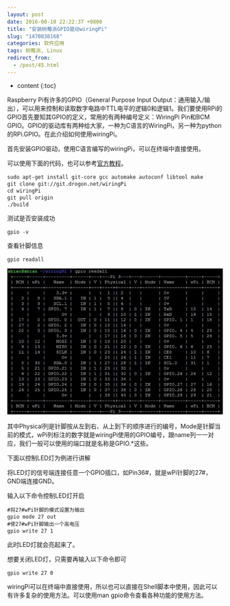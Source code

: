 ```yaml
---
layout: post
date: 2016-08-10 22:22:37 +0800
title: "安装树莓派GPIO驱动wiringPi"
slug: "1470838168"
categories: 软件应用
tags: 树莓派, Linux  
redirect_from:
  - /post/45.html
---
```

* content
{:toc}

Raspberry Pi有许多的GPIO（General Purpose Input Output：通用输入/输出），可以用来控制和读取数字电路中TTL电平的逻辑0和逻辑1。我们要使用RPi的GPIO首先要知其GPIO的定义，常用的有两种编号定义：WiringPi Pin和BCM GPIO。GPIO的驱动库有两种给大家，一种为C语言的WiringPi，另一种为python的RPi.GPIO。在此介绍如何使用wiringPi。
<!--more-->

首先安装GPIO驱动，使用C语言编写的wiringPi，可以在终端中直接使用。

可以使用下面的代码，也可以参考[官方教程](http://wiringpi.com/download-and-install/)。

```Shell
sudo apt-get install git-core gcc automake autoconf libtool make
git clone git://git.drogon.net/wiringPi
cd wiringPi
git pull origin
./build
```

测试是否安装成功

```Shell
gpio -v
```

查看针脚信息

```Shell
gpio readall
```

![](/upload/2016/08/10/1.jpg)

其中Physical列是针脚按从左到右、从上到下的顺序进行的编号，Mode是针脚当前的模式，wPi列标注的数字就是wiringPi使用的GPIO编号，跟name列一一对应，我们一般可以使用的端口就是名称是GPIO.*这些。

下面以控制LED灯为例进行讲解

将LED灯的信号端连接任意一个GPIO插口，如Pin36#，就是wPi针脚的27#，GND端连接GND。

输入以下命令控制LED灯开启

```Shell
#将27#wPi针脚的模式设置为输出
gpio mode 27 out
#使27#wPi针脚输出一个高电压
gpio write 27 1
```

此时LED灯就会亮起来了。

想要关闭LED灯，只需要再输入以下命令即可

```Shell
gpio write 27 0
```

wiringPi可以在终端中直接使用，所以也可以直接在Shell脚本中使用，因此可以有许多复杂的使用方法。可以使用man gpio命令查看各种功能的使用方法。